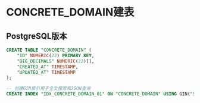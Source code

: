 # CONCRETE_DOMAIN建表

## PostgreSQL版本

```sql
CREATE TABLE "CONCRETE_DOMAIN" (
    "ID" NUMERIC(22) PRIMARY KEY,
    "BIG_DECIMALS" NUMERIC(22)[],
    "CREATED_AT" TIMESTAMP,
    "UPDATED_AT" TIMESTAMP
);

-- 创建GIN索引用于全文搜索和JSON查询
CREATE INDEX "IDX_CONCRETE_DOMAIN_01" ON "CONCRETE_DOMAIN" USING GIN("SEARCH_VECTOR");
```

